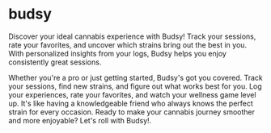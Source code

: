 # budsy

Discover your ideal cannabis experience with Budsy! Track your sessions, rate your favorites, and uncover which strains bring out the best in you. With personalized insights from your logs, Budsy helps you enjoy consistently great sessions.

Whether you're a pro or just getting started, Budsy's got you covered. Track your sessions, find new strains, and figure out what works best for you. Log your experiences, rate your favorites, and watch your wellness game level up. It's like having a knowledgeable friend who always knows the perfect strain for every occasion. Ready to make your cannabis journey smoother and more enjoyable? Let's roll with Budsy!.